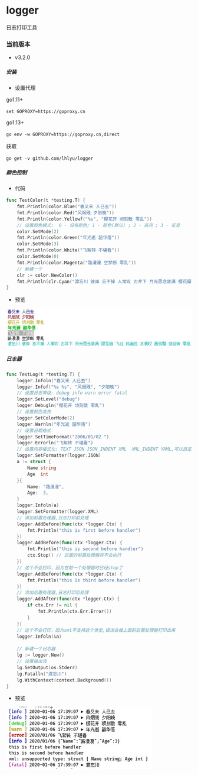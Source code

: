 # logger
日志打印工具

### 当前版本

- v3.2.0

##### 安装

- 设置代理

go1.11+     

`set GOPROXY=https://goproxy.cn`

go1.13+ 

`go env -w GOPROXY=https://goproxy.cn,direct`

获取

`go get -v github.com/lhlyu/logger`

##### 颜色控制

- 代码

```go
func TestColor(t *testing.T) {
	fmt.Println(color.Blue("春又来 人已去"))
	fmt.Println(color.Red("风烟残 夕阳晚"))
	fmt.Println(color.Yellowf("%s", "樱花开 顷刻散 零乱"))
	// 设置颜色模式:  0 - 没有颜色; 1 - 颜色(默认) ; 2 - 高亮 ; 3 - 反显
	color.SetMode(2)
	fmt.Println(color.Green("年光逝 韶华落"))
	color.SetMode(3)
	fmt.Println(color.White("飞絮转 不堪看"))
	color.SetMode(0)
	fmt.Println(color.Magenta("路漫漫 空梦断 零乱"))
	// 新建一个
	clr := color.NewColor()
	fmt.Println(clr.Cyan("渡忘川 彼岸 忘不掉 人常叹 古井下 月光思念装满 樱花瓣 飞过 风幽怨 水清叹 离伤黯 游丝转 零乱"))
}
```

- 预览

![图片1](imgs/color.jpg)

##### 日志器

```go
func TestLog(t *testing.T) {
	logger.Infoln("春又来 人已去")
	logger.Infof("%s %s", "风烟残", "夕阳晚")
	// 设置日志等级: debug info warn error fatal
	logger.SetLevel("debug")
	logger.Debugln("樱花开 顷刻散 零乱")
	// 设置颜色高亮
	logger.SetColorMode(2)
	logger.Warnln("年光逝 韶华落")
	// 设置日期格式
	logger.SetTimeFormat("2006/01/02 ")
	logger.Errorln("飞絮转 不堪看")
	// 设置内容格式化: TEXT JSON JSON_INDENT XML  XML_INDENT YAML,可以自定义
	logger.SetFormatter(logger.JSON)
	a := struct {
		Name string
		Age  int
	}{
		Name: "路漫漫",
		Age:  3,
	}
	logger.Infoln(a)
	logger.SetFormatter(logger.XML)
	// 添加前置处理器,日志打印前处理
	logger.AddBefore(func(ctx *logger.Ctx) {
		fmt.Println("this is first before handler")
	})
	logger.AddBefore(func(ctx *logger.Ctx) {
		fmt.Println("this is second before handler")
		ctx.Stop() // 后面的前置处理器将不会执行
	})
	// 这个不会打印，因为在前一个处理器时已经stop了
	logger.AddBefore(func(ctx *logger.Ctx) {
		fmt.Println("this is third before handler")
	})
	// 添加后置处理器,日志打印后处理
	logger.AddAfter(func(ctx *logger.Ctx) {
		if ctx.Err != nil {
			fmt.Println(ctx.Err.Error())
		}
	})
	// 这个不会打印，因为xml不支持这个类型,错误会被上面的后置处理器打印出来
	logger.Infoln(&a)

	// 新建一个日志器
	lg := logger.New()
	// 设置输出流
	lg.SetOutput(os.Stderr)
	lg.Fatalln("渡忘川")
	lg.WithContext(context.Background())
}
```

- 预览

![图片1](imgs/log.jpg)
